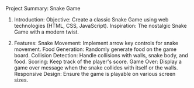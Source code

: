 Project Summary: Snake Game
1. Introduction:
Objective: Create a classic Snake Game using web technologies (HTML, CSS, JavaScript).
Inspiration: The nostalgic Snake Game with a modern twist.

3. Features:
Snake Movement: Implement arrow key controls for snake movement.
Food Generation: Randomly generate food on the game board.
Collision Detection: Handle collisions with walls, snake body, and food.
Scoring: Keep track of the player's score.
Game Over: Display a game over message when the snake collides with itself or the walls.
Responsive Design: Ensure the game is playable on various screen sizes.
